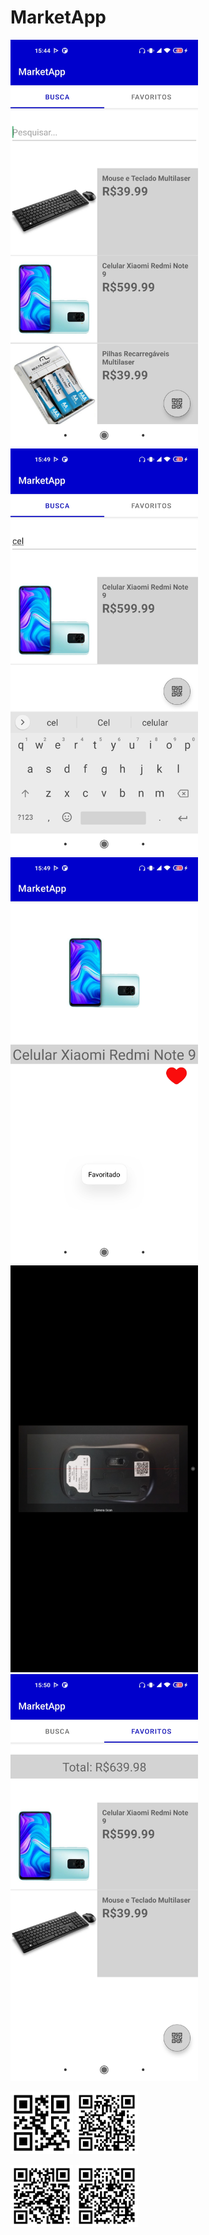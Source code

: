 # MarketApp

<img src="tela_pesquisa_1.jpg" width="300"/>
<img src="tela_pesquisa_2.jpg" width="300"/>
<img src="tela_produto.jpg" width="300"/>
<img src="tela_scan.jpg" width="300"/>
<img src="tela_favoritos.jpg" width="300"/>

<p float="left">
  <img src="qrcode_redminote9.png" width="100"/>
  <img src="qrcode_tecladoemouse.png" width="100"/>
</p>

<p float="left">
  <img src="qrcode_earphone.png" width="100"/>
  <img src="qrcode_pilhasrecarregaveis.png" width="100"/>
</p>

